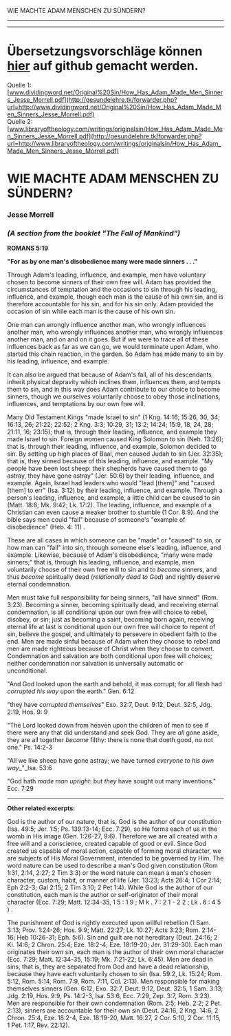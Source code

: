 <!--t WIE MACHTE ADAM MENSCHEN ZU SÜNDERN? - in Arbeit (0% übersetzt) t-->
<!--d d-->

WIE MACHTE ADAM MENSCHEN ZU SÜNDERN?

- - - 
- - -

# Übersetzungsvorschläge können [hier](https://github.com/gesundelehre/gesundelehre_translate/blob/master/content/freier-wille-kontra-totale-verderbtheit/wie-machte-adam-menschen-zu-suendern.md) auf github gemacht werden.

Quelle 1: [www.dividingword.net/Original%20Sin/How_Has_Adam_Made_Men_Sinners_Jesse_Morrell.pdf](http://gesundelehre.tk/forwarder.php?url=http://www.dividingword.net/Original%20Sin/How_Has_Adam_Made_Men_Sinners_Jesse_Morrell.pdf)  
Quelle 2: [www.libraryoftheology.com/writings/originalsin/How_Has_Adam_Made_Men_Sinners_Jesse_Morrell.pdf](http://gesundelehre.tk/forwarder.php?url=http://www.libraryoftheology.com/writings/originalsin/How_Has_Adam_Made_Men_Sinners_Jesse_Morrell.pdf)


# WIE MACHTE ADAM MENSCHEN ZU SÜNDERN?

### Jesse Morrell

### _(A section from the booklet "The Fall of Mankind")_

**ROMANS 5:19**

**"For as by one man's disobedience many were made sinners . . ."**

Through Adam's leading, influence, and example, men have voluntary chosen to become sinners of their own free will. Adam has provided the circumstances of temptation and the occasions to sin through his leading, influence, and example, though each man is the cause of his own sin, and is therefore accountable for his sin, and for his sin only. Adam provided the occasion of sin while each man is the cause of his own sin.

One man can wrongly influence another man, who wrongly influences another man, who wrongly influences another man, who wrongly influences another man, and on and on it goes. But if we were to trace all of these influences back as far as we can go, we would terminate upon Adam, who started this chain reaction, in the garden. So Adam has made many to sin by his leading, influence, and example.

It can also be argued that because of Adam's fall, all of his descendants inherit physical depravity which inclines them, influences them, and tempts them to sin, and in this way does Adam contribute to our choice to become sinners, though we ourselves voluntarily choose to obey those inclinations, influences, and temptations by our own free will.

Many Old Testament Kings "made Israel to sin" (1 Kng. 14:16; 15:26, 30, 34; 16:13, 26; 21:22; 22:52; 2 Kng. 3:3; 10:29, 31; 13:2; 14:24; 15:9, 18, 24, 28; 21:11, 16; 23:15); that is, through their leading, influence, and example they made Israel to sin. Foreign women caused King Solomon to sin (Neh. 13:26); that is, through their leading, influence, and example, Solomon decided to sin. By setting up high places of Baal, men caused Judah to sin (Jer. 32:35); that is, they sinned because of this leading, influence, and example. "My people have been lost sheep: their shepherds have caused them to go astray, they have gone astray" (Jer. 50:6) by their leading, influence, and example. Again, Israel had leaders who would "lead [them]" and "caused [them] to err" (Isa. 3:12) by their leading, influence, and example. Through a person's leading, influence, and example, a little child can be caused to sin (Matt. 18:6; Mk. 9:42; Lk. 17:2). The leading, influence, and example of a Christian can even cause a weaker brother to stumble (1 Cor. 8:9). And the bible says men could "fall" because of someone's "example of disobedience" (Heb. 4: 11) .

These are all cases in which someone can be "made" or "caused" to sin, or how man can "fall" into sin, through someone else's leading, influence, and example. Likewise, because of Adam's disobedience, "many were made sinners;" that is, through his leading, influence, and example, men voluntarily choose of their own free will to sin and to _become_ sinners, and thus _become_ spiritually dead (_relationally dead to God_) and rightly deserve eternal condemnation.

Men must take full responsibility for being sinners, "all have sinned" (Rom. 3:23). Becoming a sinner, becoming spiritually dead, and receiving eternal condemnation, is all conditional upon our own free will choice to rebel, disobey, or sin; just as becoming a saint, becoming born again, receiving eternal life at last is conditional upon our own free will choice to repent of sin, believe the gospel, and ultimately to persevere in obedient faith to the end. Men are made sinful because of Adam when they choose to rebel and men are made righteous because of Christ when they choose to convert. Condemnation and salvation are both conditional upon free will choices; neither condemnation nor salvation is universally automatic or unconditional.

"And God looked upon the earth and behold, it was corrupt; for all flesh had _corrupted_ _his way_ upon the earth." Gen. 6:12

"they have _corrupted themselves_" Exo. 32:7, Deut. 9:12, Deut. 32:5, Jdg. 2:19, Hos. 9: 9

"The Lord looked down from heaven upon the children of men to see if there were any that did understand and seek God. They are _all_ gone aside, they are all together _become_ filthy: there is none that doeth good, no not one." Ps. 14:2-3

"All we like sheep have gone astray; we have turned _everyone to his own way__"_Isa. 53:6

"God hath _made man upright_: but _they_ have sought out many inventions." Ecc. 7:29

---------------------------------------

**Other related excerpts:**

God is the author of our nature, that is, God is the author of our constitution (Isa. 49:5; Jer. 1:5; Ps. 139:13-14; Ecc. 7:29), so He forms each of us in the womb in His image (Gen. 1:26-27, 9:6). Therefore we are all created with a free will and a conscience, created capable of good or evil. Since God created us capable of moral action, capable of forming moral character, we are subjects of His Moral Government, intended to be governed by Him. The word nature can be used to describe a man's God given constitution (Rom 1:31, 2:14, 2:27; 2 Tim 3:3) or the word nature can mean a man's chosen character, custom, habit, or manner of life (Jer. 13:23; Acts 26:4; 1 Cor 2:14; Eph 2:2-3; Gal 2:15; 2 Tim 3:10; 2 Pet 1:4). While God is the author of our constitution, each man is the author or self-originator of their moral character (Ecc. 7:29; Matt. 12:34-35, 1 5 : 1 9 ; M k . 7 : 2 1 - 2 2 ; Lk . 6 : 4 5 ) .

The punishment of God is rightly executed upon willful rebellion (1 Sam. 3:13; Prov. 1:24-26; Hos. 9:9; Matt. 22:27; Lk. 10:27; Acts 3:23; Rom. 2:14-16; Heb 10:26-31; Eph. 5:6). Sin and guilt are not hereditary (Deut. 24:16; 2 Ki. 14:6; 2 Chron. 25:4; Eze. 18:2-4; Eze. 18:19-20; Jer. 31:29-30). Each man originates their own sin, each man is the author of their own moral character (Ecc. 7:29; Matt. 12:34-35, 15:19; Mk. 7:21-22; Lk. 6:45). Men are dead in sins, that is, they are separated from God and have a dead relationship, because they have each voluntarily chosen to sin (Isa. 59:2, Lk. 15:24; Rom. 5:12, Rom. 5:14, Rom. 7:9, Rom. 7:11, Col. 2:13). Men responsible for making themselves sinners (Gen. 6:12, Exo. 32:7, Deut. 9:12, Deut. 32:5, 1 Sam. 3:13; Jdg. 2:19, Hos. 9:9, Ps. 14:2-3, Isa. 53:6, Ecc. 7:29, Zep. 3:7, Rom. 3:23). Men are responsible for their own condemnation (Rom. 2:5; Heb. 2:2; 2 Pet. 2:13), sinners are accountable for their own sin (Deut. 24:16, 2 Kng. 14:6, 2 Chron. 25:4, Eze. 18:2-4, Eze. 18:19-20, Matt. 16:27, 2 Cor. 5:10, 2 Cor. 11:15, 1 Pet. 1:17, Rev. 22:12).